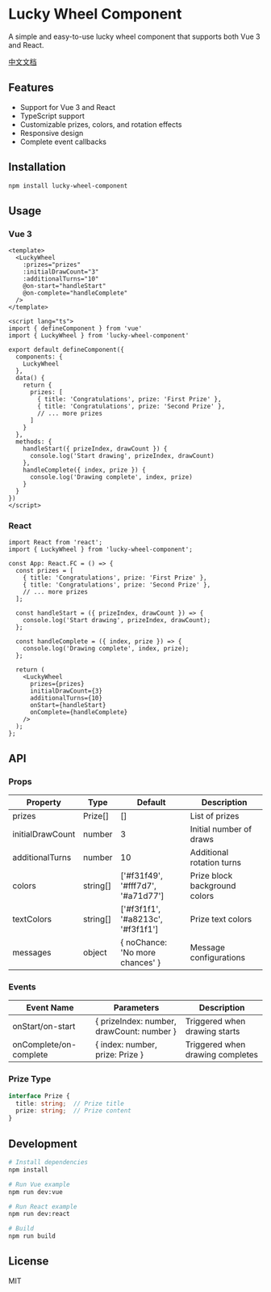 # Lucky Wheel Component

A simple and easy-to-use lucky wheel component that supports both Vue 3 and React.

[中文文档](./README.md)

## Features

- Support for Vue 3 and React
- TypeScript support
- Customizable prizes, colors, and rotation effects
- Responsive design
- Complete event callbacks

## Installation

```bash
npm install lucky-wheel-component
```

## Usage

### Vue 3

```vue
<template>
  <LuckyWheel 
    :prizes="prizes"
    :initialDrawCount="3"
    :additionalTurns="10"
    @on-start="handleStart"
    @on-complete="handleComplete"
  />
</template>

<script lang="ts">
import { defineComponent } from 'vue'
import { LuckyWheel } from 'lucky-wheel-component'

export default defineComponent({
  components: {
    LuckyWheel
  },
  data() {
    return {
      prizes: [
        { title: 'Congratulations', prize: 'First Prize' },
        { title: 'Congratulations', prize: 'Second Prize' },
        // ... more prizes
      ]
    }
  },
  methods: {
    handleStart({ prizeIndex, drawCount }) {
      console.log('Start drawing', prizeIndex, drawCount)
    },
    handleComplete({ index, prize }) {
      console.log('Drawing complete', index, prize)
    }
  }
})
</script>
```

### React

```tsx
import React from 'react';
import { LuckyWheel } from 'lucky-wheel-component';

const App: React.FC = () => {
  const prizes = [
    { title: 'Congratulations', prize: 'First Prize' },
    { title: 'Congratulations', prize: 'Second Prize' },
    // ... more prizes
  ];

  const handleStart = ({ prizeIndex, drawCount }) => {
    console.log('Start drawing', prizeIndex, drawCount);
  };

  const handleComplete = ({ index, prize }) => {
    console.log('Drawing complete', index, prize);
  };

  return (
    <LuckyWheel 
      prizes={prizes}
      initialDrawCount={3}
      additionalTurns={10}
      onStart={handleStart}
      onComplete={handleComplete}
    />
  );
};
```

## API

### Props

| Property | Type | Default | Description |
|----------|------|---------|-------------|
| prizes | Prize[] | [] | List of prizes |
| initialDrawCount | number | 3 | Initial number of draws |
| additionalTurns | number | 10 | Additional rotation turns |
| colors | string[] | ['#f31f49', '#fff7d7', '#a71d77'] | Prize block background colors |
| textColors | string[] | ['#f3f1f1', '#a8213c', '#f3f1f1'] | Prize text colors |
| messages | object | { noChance: 'No more chances' } | Message configurations |

### Events

| Event Name | Parameters | Description |
|------------|------------|-------------|
| onStart/on-start | { prizeIndex: number, drawCount: number } | Triggered when drawing starts |
| onComplete/on-complete | { index: number, prize: Prize } | Triggered when drawing completes |

### Prize Type

```typescript
interface Prize {
  title: string;  // Prize title
  prize: string;  // Prize content
}
```

## Development

```bash
# Install dependencies
npm install

# Run Vue example
npm run dev:vue

# Run React example
npm run dev:react

# Build
npm run build
```

## License

MIT 